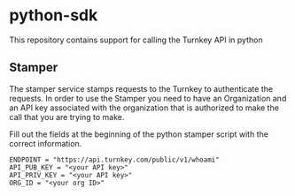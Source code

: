 # python-sdk
This repository contains support for calling the Turnkey API in python

## Stamper 

The stamper service stamps requests to the Turnkey to authenticate the requests. In order to use the Stamper you need to have an Organization and an API key associated with the organization that is authorized to make the call that you are trying to make. 

Fill out the fields at the beginning of the python stamper script with the correct information.

```
ENDPOINT = "https://api.turnkey.com/public/v1/whoami"
API_PUB_KEY = "<your API key>"
API_PRIV_KEY = "<your API key>"
ORG_ID = "<your org ID>"

```